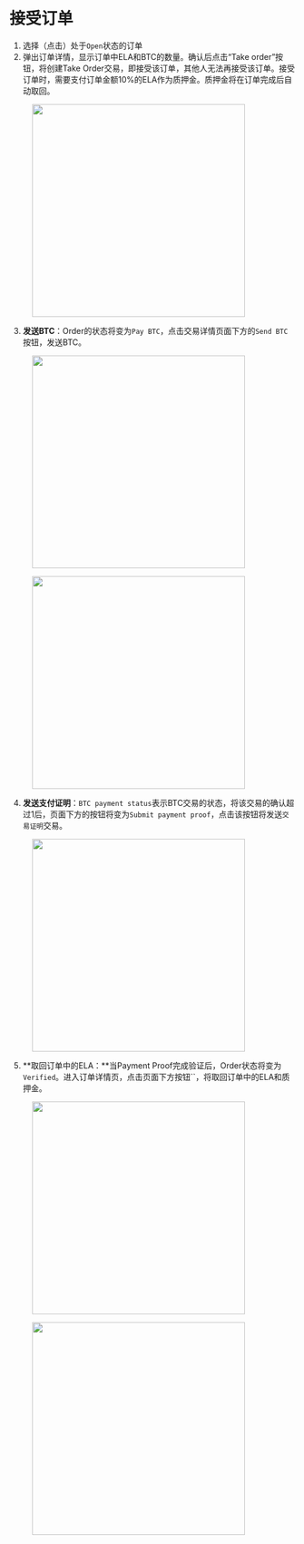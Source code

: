 # 接受订单

1. 选择（点击）处于`Open`状态的订单
2. 弹出订单详情，显示订单中ELA和BTC的数量。确认后点击“Take order”按钮，将创建Take Order交易，即接受该订单，其他人无法再接受该订单。接受订单时，需要支付订单金额10%的ELA作为质押金。质押金将在订单完成后自动取回。

<figure><img src="../../../../.gitbook/assets/IMG_2207E34944A4-1.jpeg" alt="" width="375"><figcaption></figcaption></figure>

3. **发送BTC**：Order的状态将变为`Pay BTC`，点击交易详情页面下方的`Send BTC`按钮，发送BTC。

<div align="left">

<figure><img src="../../../../.gitbook/assets/IMG_B1D503FEC25E-1.jpeg" alt="" width="375"><figcaption></figcaption></figure>

 

<figure><img src="../../../../.gitbook/assets/IMG_21B97C0E1833-1.jpeg" alt="" width="375"><figcaption></figcaption></figure>

</div>

4. **发送支付证明**：`BTC payment status`表示BTC交易的状态，将该交易的确认超过1后，页面下方的按钮将变为`Submit payment proof`，点击该按钮将发送`交易证明`交易。

<figure><img src="../../../../.gitbook/assets/IMG_C9ADED7D0BA6-1.jpeg" alt="" width="375"><figcaption></figcaption></figure>

5. **取回订单中的ELA：**当Payment Proof完成验证后，Order状态将变为`Verified`。进入订单详情页，点击页面下方按钮\`\`，将取回订单中的ELA和质押金。

<div>

<figure><img src="../../../../.gitbook/assets/IMG_087631AFE98F-1.jpeg" alt="" width="375"><figcaption></figcaption></figure>

 

<figure><img src="../../../../.gitbook/assets/IMG_D34B55020E43-1.jpeg" alt="" width="375"><figcaption></figcaption></figure>

</div>
